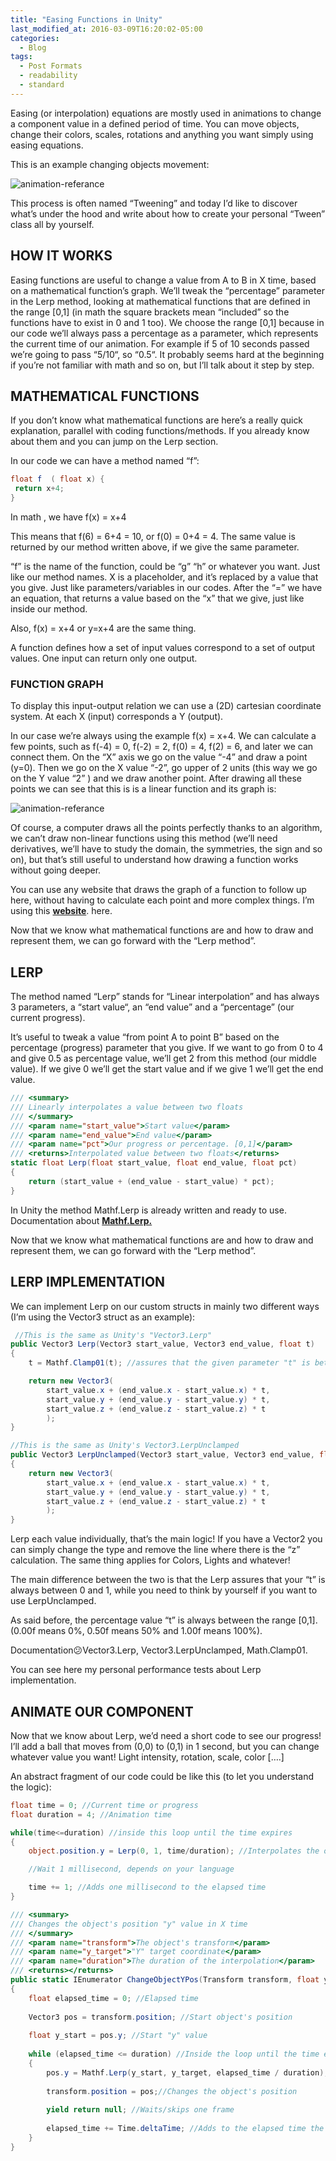 ```yaml
---
title: "Easing Functions in Unity"
last_modified_at: 2016-03-09T16:20:02-05:00
categories:
  - Blog
tags:
  - Post Formats
  - readability
  - standard
---
```



Easing (or interpolation) equations are mostly used in animations to change a component value in a defined period of time.
You can move objects, change their colors, scales, rotations and anything you want simply using easing equations.

This is an example changing objects movement:

![animation-referance](https://kerimdeveci.github.io/assets/images/Animation-References-easing-equations.gif)

This process is often named “Tweening” and today I’d like to discover what’s under the hood and write about how to create your personal “Tween” class all by yourself.

## HOW IT WORKS

Easing functions are useful to change a value from A to B in X time, based on a mathematical function’s graph. We’ll tweak the “percentage” parameter in the Lerp method, looking at mathematical functions that are defined in the range [0,1] (in math the square brackets mean “included” so the functions have to exist in 0 and 1 too). We choose the range [0,1] because in our code we’ll always pass a percentage as a parameter, which represents the current time of our animation. For example if 5 of 10 seconds passed we’re going to pass “5/10“, so “0.5“. It probably seems hard at the beginning if you’re not familiar with math and so on, but I’ll talk about it step by step.

## MATHEMATICAL FUNCTIONS

If you don’t know what mathematical functions are here’s a really quick explanation, parallel with coding functions/methods. If you already know about them and you can jump on the Lerp section.

In our code we can have a method named “f”:

```csharp
float f  ( float x) {
 return x+4;
}
```

In math , we have f(x) = x+4

This means that f(6) = 6+4 = 10, or f(0) = 0+4 = 4.
The same value is returned by our method written above, if we give the same parameter.

“f” is the name of the function, could be “g” “h” or whatever you want. Just like our method names.
X is a placeholder, and it’s replaced by a value that you give. Just like parameters/variables in our codes.
After the “=” we have an equation, that returns a value based on the “x” that we give, just like inside our method.

Also, f(x) = x+4 or y=x+4 are the same thing.

A function defines how a set of input values correspond to a set of output values. One input can return only one output.

### FUNCTION GRAPH

To display this input-output relation we can use a (2D) cartesian coordinate system. At each X (input) corresponds a Y (output).

In our case we’re always using the example f(x) = x+4.
We can calculate a few points, such as f(-4) = 0, f(-2) = 2, f(0) = 4, f(2) = 6, and later we can connect them.
On the “X” axis we go on the value “-4” and draw a point (y=0). Then we go on the X value “-2”, go upper of 2 units (this way we go on the Y value “2” ) and we draw another point. After drawing all these points we can see that this is is a linear function and its graph is:

![animation-referance](https://kerimdeveci.github.io/assets/images/linear-graph-percentage.png)

Of course, a computer draws all the points perfectly thanks to an algorithm, we can’t draw non-linear functions using this method (we’ll need derivatives, we’ll have to study the domain, the symmetries, the sign and so on), but that’s still useful to understand how drawing a function works without going deeper.

You can use any website that draws the graph of a function to follow up here, without having to calculate each point and more complex things. I’m using this **[website](https://rechneronline.de/function-graphs/)**. here.

Now that we know what mathematical functions are and how to draw and represent them, we can go forward with the “Lerp method”.

## LERP

The method named “Lerp” stands for “Linear interpolation” and has always 3 parameters, a “start value“, an “end value” and a “percentage” (our current progress).

It’s useful to tweak a value “from point A to point B” based on the percentage (progress) parameter that you give. If we want to go from 0 to 4 and give 0.5 as percentage value, we’ll get 2 from this method (our middle value). If we give 0 we’ll get the start value and if we give 1 we’ll get the end value.

```csharp
/// <summary>
/// Linearly interpolates a value between two floats
/// </summary>
/// <param name="start_value">Start value</param>
/// <param name="end_value">End value</param>
/// <param name="pct">Our progress or percentage. [0,1]</param>
/// <returns>Interpolated value between two floats</returns>
static float Lerp(float start_value, float end_value, float pct)
{
    return (start_value + (end_value - start_value) * pct);
}
```

In Unity the method Mathf.Lerp is already written and ready to use. Documentation about **[Mathf.Lerp.](https://docs.unity3d.com/ScriptReference/Mathf.Lerp.html)**  

Now that we know what mathematical functions are and how to draw and represent them, we can go forward with the “Lerp method”.

## LERP IMPLEMENTATION

We can implement Lerp on our custom structs in mainly two different ways (I’m using the Vector3 struct as an example):

```csharp
 //This is the same as Unity's "Vector3.Lerp"
public Vector3 Lerp(Vector3 start_value, Vector3 end_value, float t)
{
    t = Mathf.Clamp01(t); //assures that the given parameter "t" is between 0 and 1

    return new Vector3(
        start_value.x + (end_value.x - start_value.x) * t,
        start_value.y + (end_value.y - start_value.y) * t,
        start_value.z + (end_value.z - start_value.z) * t
        );
}
```

```csharp
//This is the same as Unity's Vector3.LerpUnclamped
public Vector3 LerpUnclamped(Vector3 start_value, Vector3 end_value, float t)
{
    return new Vector3(
        start_value.x + (end_value.x - start_value.x) * t,
        start_value.y + (end_value.y - start_value.y) * t,
        start_value.z + (end_value.z - start_value.z) * t
        );
}
```
Lerp each value individually, that’s the main logic! If you have a Vector2 you can simply change the type and remove the line where there is the “z” calculation. The same thing applies for Colors, Lights and whatever!

The main difference between the two is that the Lerp assures that your “t” is always between 0 and 1, while you need to think by yourself if you want to use LerpUnclamped.

As said before, the percentage value “t” is always between the range [0,1]. (0.00f means 0%, 0.50f means 50% and 1.00f means 100%).

Documentation😕Vector3.Lerp, Vector3.LerpUnclamped, Math.Clamp01.

You can see here my personal performance tests about Lerp implementation.

## ANIMATE OUR COMPONENT

Now that we know about Lerp, we’d need a short code to see our progress! I’ll add a ball that moves from (0,0) to (0,1) in 1 second, but you can change whatever value you want! Light intensity, rotation, scale, color [….]

An abstract fragment of our code could be like this (to let you understand the logic):

```csharp
float time = 0; //Current time or progress
float duration = 4; //Animation time

while(time<=duration) //inside this loop until the time expires
{
    object.position.y = Lerp(0, 1, time/duration); //Interpolates the object's "y" value from 0 to 1

    //Wait 1 millisecond, depends on your language

    time += 1; //Adds one millisecond to the elapsed time
}
```
```csharp
/// <summary>
/// Changes the object's position "y" value in X time 
/// </summary>
/// <param name="transform">The object's transform</param>
/// <param name="y_target">"Y" target coordinate</param>
/// <param name="duration">The duration of the interpolation</param>
/// <returns></returns>
public static IEnumerator ChangeObjectYPos(Transform transform, float y_target, float duration)
{
    float elapsed_time = 0; //Elapsed time
 
    Vector3 pos = transform.position; //Start object's position
 
    float y_start = pos.y; //Start "y" value
 
    while (elapsed_time <= duration) //Inside the loop until the time expires
    {
        pos.y = Mathf.Lerp(y_start, y_target, elapsed_time / duration); //Changes and interpolates the position's "y" value
 
        transform.position = pos;//Changes the object's position
 
        yield return null; //Waits/skips one frame
 
        elapsed_time += Time.deltaTime; //Adds to the elapsed time the amount of time needed to skip/wait one frame
    }
}
 
 